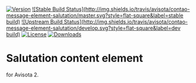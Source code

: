 [![Version](http://img.shields.io/packagist/v/avisota/contao-message-element-salutation.svg?style=flat-square)](https://packagist.org/packages/avisota/contao-message-element-salutation)
[![Stable Build Status](http://img.shields.io/travis/avisota/contao-message-element-salutation/master.svg?style=flat-square&label=stable build)](https://travis-ci.org/avisota/contao-message-element-salutation)
[![Upstream Build Status](http://img.shields.io/travis/avisota/contao-message-element-salutation/develop.svg?style=flat-square&label=dev build)](https://travis-ci.org/avisota/contao-message-element-salutation)
[![License](http://img.shields.io/packagist/l/avisota/contao-message-element-salutation.svg?style=flat-square)](https://github.com/avisota/contao-message-element-salutation/blob/master/LICENSE)
[![Downloads](http://img.shields.io/packagist/dt/avisota/contao-message-element-salutation.svg?style=flat-square)](https://packagist.org/packages/avisota/contao-message-element-salutation)

Salutation content element
==========================

for Avisota 2.
